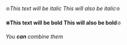 :sparkle:*This text will be italic*
_This will also be italic_:sparkle:

**:sparkle:This text will be bold**
__This will also be bold__:sparkle:

_You **can** combine them_
